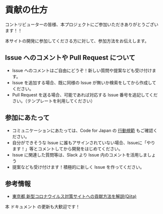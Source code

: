 # 貢献の仕方

コントリビューターの皆様、本プロジェクトにご参加いただきありがとうございます！！


本サイトの開発に参加してくださる方に対して、参加方法をお伝えします。

## Issue へのコメントや Pull Request について
* Issue へのコメントはご自由にどうぞ！新しい質問や提案なども受け付けます。
* Issue を追加する場合、既に同様の Issue が無いか検索をしてから作成してください。
* Pull Request を送る場合、可能であれば対応する Issue 番号を追記してください。（テンプレートを利用してください）


## 参加にあたって
* コミュニケーションにあたっては、Code for Japan の [行動規範](https://www.codeforsapporo.org/slack/) もご確認ください。
* 自分ができそうな Issue に誰もアサインされていない場合、Issueに「やります！」等とコメントしてから開発をはじめてください。
* Issue に関連した質問等は、Slack より Issue 内のコメントを活用しましょう
* 提案なども受け付けます！積極的に新しく Issue を作ってください。

## 参考情報
* [東京都 新型コロナウイルス対策サイトへの貢献方法を解説(Qiita)](https://qiita.com/FPC_COMMUNITY/items/b9cc072813dc2231b2b2)


本 ドキュメント の更新も大歓迎です！
